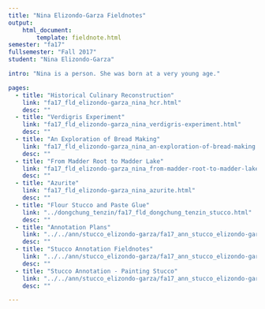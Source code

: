 ```yaml
---
title: "Nina Elizondo-Garza Fieldnotes"
output:
    html_document:
        template: fieldnote.html
semester: "fa17"
fullsemester: "Fall 2017"
student: "Nina Elizondo-Garza"

intro: "Nina is a person. She was born at a very young age."

pages:
  - title: "Historical Culinary Reconstruction"
    link: "fa17_fld_elizondo-garza_nina_hcr.html"
    desc: ""
  - title: "Verdigris Experiment"
    link: "fa17_fld_elizondo-garza_nina_verdigris-experiment.html"
    desc: ""
  - title: "An Exploration of Bread Making"
    link: "fa17_fld_elizondo-garza_nina_an-exploration-of-bread-making.html"
    desc: ""
  - title: "From Madder Root to Madder Lake"
    link: "fa17_fld_elizondo-garza_nina_from-madder-root-to-madder-lake.html"
    desc: ""
  - title: "Azurite"
    link: "fa17_fld_elizondo-garza_nina_azurite.html"
    desc: ""
  - title: "Flour Stucco and Paste Glue"
    link: "../dongchung_tenzin/fa17_fld_dongchung_tenzin_stucco.html"
    desc: ""
  - title: "Annotation Plans"
    link: "../../ann/stucco_elizondo-garza/fa17_ann_stucco_elizondo-garza_annotation-plans.html"
    desc: ""
  - title: "Stucco Annotation Fieldnotes"
    link: "../../ann/stucco_elizondo-garza/fa17_ann_stucco_elizondo-garza-stucco-fol-29r-1.html"
    desc: ""
  - title: "Stucco Annotation - Painting Stucco"
    link: "../../ann/stucco_elizondo-garza/fa17_ann_stucco_elizondo-garza_stucco-annotation-painting-stucco.html"
    desc: ""

---
```

